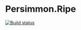 # Persimmon.Ripe

[![Build status](https://ci.appveyor.com/api/projects/status/feai051898gb3ekk/branch/master?svg=true)](https://ci.appveyor.com/project/pocketberserker/persimmon-ripe/branch/master)

